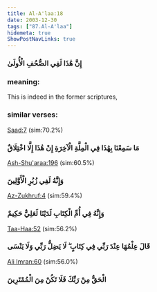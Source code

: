 ```yaml
---
title: Al-A'laa:18
date: 2003-12-30
tags: ["87.Al-A'laa"]
hidemeta: true 
ShowPostNavLinks: true 
---
```

### إِنَّ هَٰذَا لَفِي الصُّحُفِ الْأُولَىٰ
### meaning: 
This is indeed in the former scriptures,
### similar verses: 

[Saad:7](/38/7) (sim:70.2%)

### مَا سَمِعْنَا بِهَٰذَا فِي الْمِلَّةِ الْآخِرَةِ إِنْ هَٰذَا إِلَّا اخْتِلَاقٌ

[Ash-Shu'araa:196](/26/196) (sim:60.5%)

### وَإِنَّهُ لَفِي زُبُرِ الْأَوَّلِينَ

[Az-Zukhruf:4](/43/4) (sim:59.4%)

### وَإِنَّهُ فِي أُمِّ الْكِتَابِ لَدَيْنَا لَعَلِيٌّ حَكِيمٌ

[Taa-Haa:52](/20/52) (sim:56.2%)

### قَالَ عِلْمُهَا عِنْدَ رَبِّي فِي كِتَابٍ ۖ لَا يَضِلُّ رَبِّي وَلَا يَنْسَى

[Ali Imran:60](/3/60) (sim:56.0%)

### الْحَقُّ مِنْ رَبِّكَ فَلَا تَكُنْ مِنَ الْمُمْتَرِينَ
